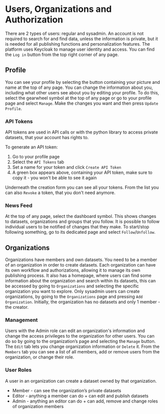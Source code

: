 # Users, Organizations and Authorization

There are 2 types of users: regular and sysadmin. An account is not required to search for and find data, unless the information is private, but it is needed for all publishing functions and personalization features. The platform uses Keycloak to manage user identity and access. You can find the `Log in` button from the top right corner of any page.

## Profile

You can see your profile by selecting the button containing your picture and name at the top of any page. You can change the information about you, including what other users see about you by editing your profile. To do this, select the gearwheel symbol at the top of any page or go to your profile page and select `Manage`. Make the changes you want and then press `Update Profile`.

### API Tokens

API tokens are used in API calls or with the python library to access private datasets, that your account has rights to.

To generate an API token:
1. Go to your profile page
2. Select the `API Tokens` tab
3. Set a name for your token and click `Create API Token`
4. A green box appears above, containing your API token, make sure to copy it - you won't be able to see it again

Underneath the creation form you can see all your tokens. From the list you can also `Revoke` a token, that you don't need anymore.

### News Feed

At the top of any page, select the dashboard symbol. This shows changes to datasets, organizations and groups that you follow. It is possible to follow individual users to be notified of changes that they make. To start/stop following something, go to its dedicated page and select `Follow`/`Unfollow`.

## Organizations

Organizations have members and own datasets. You need to be a member of an organization in order to create datasets. Each organization can have its own workflow and authorizations, allowing it to manage its own publishing process. It also has a homepage, where users can find some information about the organization and search within its datasets, this can be accessed by going to `Organizations` and selecting the specific organization you want to explore. Only sysadmin users can create organizations, by going to the `Organizations` page and pressing `Add Organization`. Initially, the organization has no datasets and only 1 member - the creator.

### Management

Users with the Admin role can edit an organization's information and change the access privileges to the organization for other users. You can do so by going to the organization’s page and selecting the `Manage` button. The `Edit` tab lets you change organization information or `Delete` it. From the `Members` tab you can see a list of all members, add or remove users from the organization, or change their role.

### User Roles

A user in an organization can create a dataset owned by that organization.

- Member - can see the organization’s private datasets
- Editor - anything a member can do + can edit and publish datasets
- Admin - anything an editor can do + can add, remove and change roles of organization members
